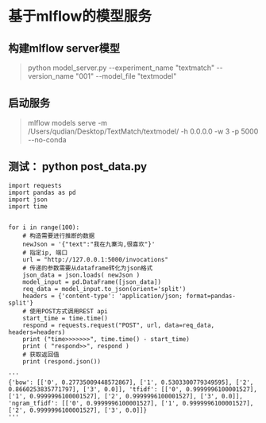 
# 基于mlflow的模型服务

## 构建mlflow server模型
> python model_server.py --experiment_name "textmatch" --version_name "001" --model_file "textmodel"

## 启动服务
> mlflow models serve -m /Users/qudian/Desktop/TextMatch/textmodel/ -h 0.0.0.0 -w 3 -p 5000 --no-conda



## 测试： python post_data.py
```
import requests
import pandas as pd
import json
import time 


for i in range(100):
    # 构造需要进行推断的数据
    newJson = '{"text":"我在九寨沟,很喜欢"}'
    # 指定ip, 端口
    url = "http://127.0.0.1:5000/invocations"
    # 传递的参数需要从dataframe转化为json格式
    json_data = json.loads( newJson )
    model_input = pd.DataFrame([json_data])
    req_data = model_input.to_json(orient='split')
    headers = {'content-type': 'application/json; format=pandas-split'}
    # 使用POST方式调用REST api
    start_time = time.time()
    respond = requests.request("POST", url, data=req_data, headers=headers) 
    print ("time>>>>>>>", time.time() - start_time)
    print ( "respond>>", respond )
    # 获取返回值
    print (respond.json()) 

'''
{'bow': [['0', 0.27735009448572867], ['1', 0.5303300779349595], ['2', 0.8660253835771797], ['3', 0.0]], 'tfidf': [['0', 0.9999996100001527], ['1', 0.9999996100001527], ['2', 0.9999996100001527], ['3', 0.0]], 'ngram_tfidf': [['0', 0.9999996100001527], ['1', 0.9999996100001527], ['2', 0.9999996100001527], ['3', 0.0]]}
'''
```

